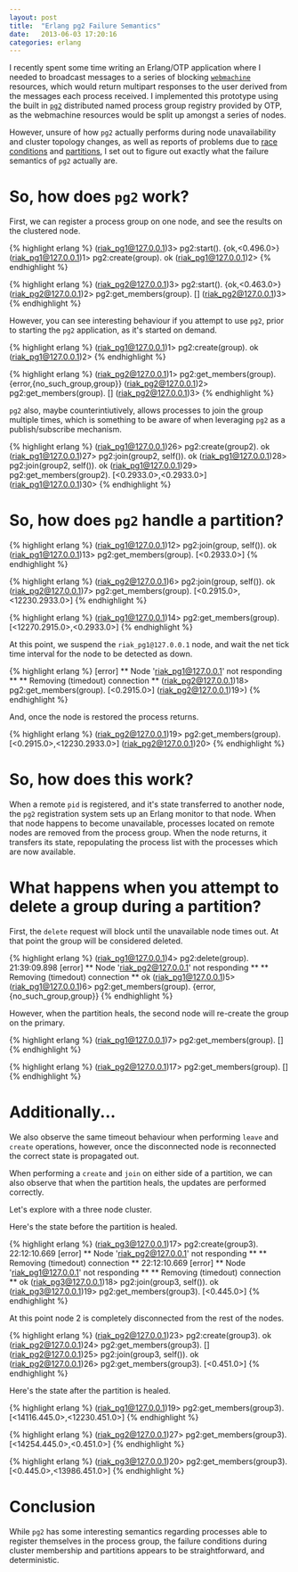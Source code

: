 ```yaml
---
layout: post
title:  "Erlang pg2 Failure Semantics"
date:   2013-06-03 17:20:16
categories: erlang
---
```


I recently spent some time writing an Erlang/OTP application where I
needed to broadcast messages to a series of blocking
[`webmachine`][webmachine] resources, which would return multipart
responses to the user derived from the messages each process received.
I implemented this prototype using the built in [`pg2`][pg2]
distributed named process group registry provided by OTP, as the
webmachine resources would be split up amongst a series of nodes.

However, unsure of how `pg2` actually performs during node
unavailability and cluster topology changes, as well as reports of
problems due to [race conditions][races] and [partitions][partitions], I
set out to figure out exactly what the failure semantics of `pg2`
actually are.

# So, how does `pg2` work?

First, we can register a process group on one node, and see the results
on the clustered node.

{% highlight erlang %}
(riak_pg1@127.0.0.1)3> pg2:start().
{ok,<0.496.0>}
(riak_pg1@127.0.0.1)1> pg2:create(group).
ok
(riak_pg1@127.0.0.1)2>
{% endhighlight %}

{% highlight erlang %}
(riak_pg2@127.0.0.1)3> pg2:start().
{ok,<0.463.0>}
(riak_pg2@127.0.0.1)2> pg2:get_members(group).
[]
(riak_pg2@127.0.0.1)3>
{% endhighlight %}

However, you can see interesting behaviour if you attempt to use `pg2`,
prior to starting the `pg2` application, as it's started on demand.

{% highlight erlang %}
(riak_pg1@127.0.0.1)1> pg2:create(group).
ok
(riak_pg1@127.0.0.1)2>
{% endhighlight %}

{% highlight erlang %}
(riak_pg2@127.0.0.1)1> pg2:get_members(group).
{error,{no_such_group,group}}
(riak_pg2@127.0.0.1)2> pg2:get_members(group).
[]
(riak_pg2@127.0.0.1)3>
{% endhighlight %}

`pg2` also, maybe counterintiutively, allows processes to join the group
multiple times, which is something to be aware of when leveraging `pg2`
as a publish/subscribe mechanism.

{% highlight erlang %}
(riak_pg1@127.0.0.1)26> pg2:create(group2).
ok
(riak_pg1@127.0.0.1)27> pg2:join(group2, self()).
ok
(riak_pg1@127.0.0.1)28> pg2:join(group2, self()).
ok
(riak_pg1@127.0.0.1)29> pg2:get_members(group2).
[<0.2933.0>,<0.2933.0>]
(riak_pg1@127.0.0.1)30>
{% endhighlight %}

# So, how does `pg2` handle a partition?

{% highlight erlang %}
(riak_pg1@127.0.0.1)12> pg2:join(group, self()).
ok
(riak_pg1@127.0.0.1)13> pg2:get_members(group).
[<0.2933.0>]
{% endhighlight %}

{% highlight erlang %}
(riak_pg2@127.0.0.1)6> pg2:join(group, self()).
ok
(riak_pg2@127.0.0.1)7> pg2:get_members(group).
[<0.2915.0>,<12230.2933.0>]
{% endhighlight %}

{% highlight erlang %}
(riak_pg1@127.0.0.1)14> pg2:get_members(group).
[<12270.2915.0>,<0.2933.0>]
{% endhighlight %}

At this point, we suspend the `riak_pg1@127.0.0.1` node, and wait the
net tick time interval for the node to be detected as down.

{% highlight erlang %}
[error] ** Node 'riak_pg1@127.0.0.1' not responding **
** Removing (timedout) connection **
(riak_pg2@127.0.0.1)18> pg2:get_members(group).
[<0.2915.0>]
(riak_pg2@127.0.0.1)19>)
{% endhighlight %}

And, once the node is restored the process returns.

{% highlight erlang %}
(riak_pg2@127.0.0.1)19> pg2:get_members(group).
[<0.2915.0>,<12230.2933.0>]
(riak_pg2@127.0.0.1)20>
{% endhighlight %}

# So, how does this work?

When a remote `pid` is registered, and it's state transferred to another
node, the `pg2` registration system sets up an Erlang monitor to that
node. When that node happens to become unavailable, processes located on
remote nodes are removed from the process group.  When the node returns,
it transfers its state, repopulating the process list with the processes
which are now available.

# What happens when you attempt to delete a group during a partition?

First, the `delete` request will block until the unavailable node times
out.  At that point the group will be considered deleted.

{% highlight erlang %}
(riak_pg1@127.0.0.1)4> pg2:delete(group).
21:39:09.898 [error] ** Node 'riak_pg2@127.0.0.1' not responding **
** Removing (timedout) connection **
ok
(riak_pg1@127.0.0.1)5>
(riak_pg1@127.0.0.1)6> pg2:get_members(group).
{error,{no_such_group,group}}
{% endhighlight %}

However, when the partition heals, the second node will re-create the
group on the primary.

{% highlight erlang %}
(riak_pg1@127.0.0.1)7> pg2:get_members(group).
[]
{% endhighlight %}

{% highlight erlang %}
(riak_pg2@127.0.0.1)17> pg2:get_members(group).
[]
{% endhighlight %}

# Additionally...

We also observe the same timeout behaviour when performing `leave` and
`create` operations, however, once the disconnected node is reconnected
the correct state is propagated out.

When performing a `create` and `join` on either side of a partition, we
can also observe that when the partition heals, the updates are
performed correctly.

Let's explore with a three node cluster.

Here's the state before the partition is healed.

{% highlight erlang %}
(riak_pg3@127.0.0.1)17> pg2:create(group3).
22:12:10.669 [error] ** Node 'riak_pg2@127.0.0.1' not responding **
** Removing (timedout) connection **
22:12:10.669 [error] ** Node 'riak_pg1@127.0.0.1' not responding **
** Removing (timedout) connection **
ok
(riak_pg3@127.0.0.1)18> pg2:join(group3, self()).
ok
(riak_pg3@127.0.0.1)19> pg2:get_members(group3).
[<0.445.0>]
{% endhighlight %}

At this point node 2 is completely disconnected from the rest of the
nodes.

{% highlight erlang %}
(riak_pg2@127.0.0.1)23> pg2:create(group3).
ok
(riak_pg2@127.0.0.1)24> pg2:get_members(group3).
[]
(riak_pg2@127.0.0.1)25> pg2:join(group3, self()).
ok
(riak_pg2@127.0.0.1)26> pg2:get_members(group3).
[<0.451.0>]
{% endhighlight %}

Here's the state after the partition is healed.

{% highlight erlang %}
(riak_pg1@127.0.0.1)19> pg2:get_members(group3).
[<14116.445.0>,<12230.451.0>]
{% endhighlight %}

{% highlight erlang %}
(riak_pg2@127.0.0.1)27> pg2:get_members(group3).
[<14254.445.0>,<0.451.0>]
{% endhighlight %}

{% highlight erlang %}
(riak_pg3@127.0.0.1)20> pg2:get_members(group3).
[<0.445.0>,<13986.451.0>]
{% endhighlight %}

# Conclusion

While `pg2` has some interesting semantics regarding processes able to
register themselves in the process group, the failure conditions during
cluster membership and partitions appears to be straightforward, and
deterministic.

[webmachine]: http://github.com/basho/webmachine
[pg2]:        http://erlang.org/doc/man/pg2.html
[races]:      http://erlang.org/pipermail/erlang-questions/2008-April/034161.html
[partitions]: http://erlang.org/pipermail/erlang-questions/2010-April/050992.html
